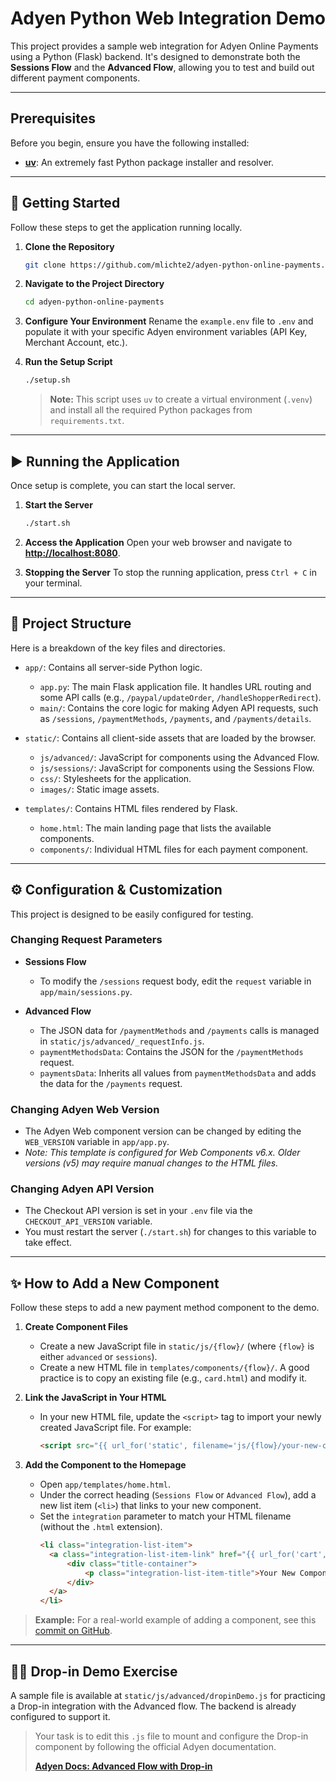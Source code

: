 # Adyen Python Web Integration Demo

This project provides a sample web integration for Adyen Online Payments using a Python (Flask) backend. It's designed to demonstrate both the **Sessions Flow** and the **Advanced Flow**, allowing you to test and build out different payment components.

---

## Prerequisites

Before you begin, ensure you have the following installed:

- [**uv**](https://docs.astral.sh/uv/): An extremely fast Python package installer and resolver.

---

## 🚀 Getting Started

Follow these steps to get the application running locally.

1.  **Clone the Repository**

    ```bash
    git clone https://github.com/mlichte2/adyen-python-online-payments.git
    ```

2.  **Navigate to the Project Directory**

    ```bash
    cd adyen-python-online-payments
    ```

3.  **Configure Your Environment**
    Rename the `example.env` file to `.env` and populate it with your specific Adyen environment variables (API Key, Merchant Account, etc.).

4.  **Run the Setup Script**
    ```bash
    ./setup.sh
    ```
    > **Note:** This script uses `uv` to create a virtual environment (`.venv`) and install all the required Python packages from `requirements.txt`.

---

## ▶️ Running the Application

Once setup is complete, you can start the local server.

1.  **Start the Server**

    ```bash
    ./start.sh
    ```

2.  **Access the Application**
    Open your web browser and navigate to **[http://localhost:8080](http://localhost:8080)**.

3.  **Stopping the Server**
    To stop the running application, press `Ctrl + C` in your terminal.

---

## 📂 Project Structure

Here is a breakdown of the key files and directories.

- `app/`: Contains all server-side Python logic.

  - `app.py`: The main Flask application file. It handles URL routing and some API calls (e.g., `/paypal/updateOrder`, `/handleShopperRedirect`).
  - `main/`: Contains the core logic for making Adyen API requests, such as `/sessions`, `/paymentMethods`, `/payments`, and `/payments/details`.

- `static/`: Contains all client-side assets that are loaded by the browser.

  - `js/advanced/`: JavaScript for components using the Advanced Flow.
  - `js/sessions/`: JavaScript for components using the Sessions Flow.
  - `css/`: Stylesheets for the application.
  - `images/`: Static image assets.

- `templates/`: Contains HTML files rendered by Flask.
  - `home.html`: The main landing page that lists the available components.
  - `components/`: Individual HTML files for each payment component.

---

## ⚙️ Configuration & Customization

This project is designed to be easily configured for testing.

### Changing Request Parameters

- **Sessions Flow**

  - To modify the `/sessions` request body, edit the `request` variable in `app/main/sessions.py`.

- **Advanced Flow**
  - The JSON data for `/paymentMethods` and `/payments` calls is managed in `static/js/advanced/_requestInfo.js`.
  - `paymentMethodsData`: Contains the JSON for the `/paymentMethods` request.
  - `paymentsData`: Inherits all values from `paymentMethodsData` and adds the data for the `/payments` request.

### Changing Adyen Web Version

- The Adyen Web component version can be changed by editing the `WEB_VERSION` variable in `app/app.py`.
- _Note: This template is configured for Web Components v6.x. Older versions (v5) may require manual changes to the HTML files._

### Changing Adyen API Version

- The Checkout API version is set in your `.env` file via the `CHECKOUT_API_VERSION` variable.
- You must restart the server (`./start.sh`) for changes to this variable to take effect.

---

## ✨ How to Add a New Component

Follow these steps to add a new payment method component to the demo.

1.  **Create Component Files**

    - Create a new JavaScript file in `static/js/{flow}/` (where `{flow}` is either `advanced` or `sessions`).
    - Create a new HTML file in `templates/components/{flow}/`. A good practice is to copy an existing file (e.g., `card.html`) and modify it.

2.  **Link the JavaScript in Your HTML**

    - In your new HTML file, update the `<script>` tag to import your newly created JavaScript file. For example:
      ```html
      <script src="{{ url_for('static', filename='js/{flow}/your-new-component.js') }}"></script>
      ```

3.  **Add the Component to the Homepage**
    - Open `app/templates/home.html`.
    - Under the correct heading (`Sessions Flow` or `Advanced Flow`), add a new list item (`<li>`) that links to your new component.
    - Set the `integration` parameter to match your HTML filename (without the `.html` extension).
      ```html
      <li class="integration-list-item">
        <a class="integration-list-item-link" href="{{ url_for('cart', flow="{sessions or advanced}", integration="your-new-component") }}">
            <div class="title-container">
                <p class="integration-list-item-title">Your New Component</p>
            </div>
        </a>
      </li>
      ```

> **Example:** For a real-world example of adding a component, see this [commit on GitHub](https://github.com/mlichte2/adyen-python-online-payments/commit/fd3127d78d3b99bb4c0c6465995853ad9fc984b8).

---

## 🧑‍💻 Drop-in Demo Exercise

A sample file is available at `static/js/advanced/dropinDemo.js` for practicing a Drop-in integration with the Advanced flow. The backend is already configured to support it.

> Your task is to edit this `.js` file to mount and configure the Drop-in component by following the official Adyen documentation.
>
> **[Adyen Docs: Advanced Flow with Drop-in](https://docs.adyen.com/online-payments/build-your-integration/advanced-flow/?platform=Web&integration=Drop-in)**
